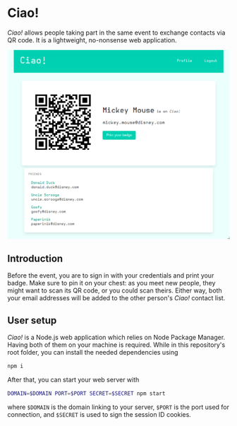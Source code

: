 # Ciao!

_Ciao!_ allows people taking part in the same event to exchange contacts via QR
code. It is a lightweight, no-nonsense web application.

![Screenshot](public/images/screenshot.png)

## Introduction

Before the event, you are to sign in with your credentials and print your badge.
Make sure to pin it on your chest: as you meet new people, they might want to
scan its QR code, or you could scan theirs. Either way, both your email
addresses will be added to the other person's _Ciao!_ contact list.

## User setup

_Ciao!_ is a Node.js web application which relies on Node Package Manager.
Having both of them on your machine is required. While in this repository's root
folder, you can install the needed dependencies using

```bash
npm i
```

After that, you can start your web server with

```bash
DOMAIN=$DOMAIN PORT=$PORT SECRET=$SECRET npm start
```

where `$DOMAIN` is the domain linking to your server, `$PORT` is the port used
for connection, and `$SECRET` is used to sign the session ID cookies.
